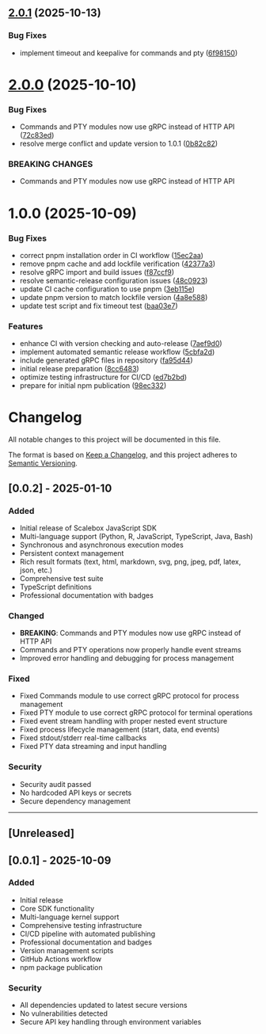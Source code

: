 ## [2.0.1](https://github.com/scalebox-dev/scalebox-sdk-js/compare/v2.0.0...v2.0.1) (2025-10-13)


### Bug Fixes

* implement timeout and keepalive for commands and pty ([6f98150](https://github.com/scalebox-dev/scalebox-sdk-js/commit/6f98150687b66db83c215dab158181612d269023))

# [2.0.0](https://github.com/scalebox-dev/scalebox-sdk-js/compare/v1.0.0...v2.0.0) (2025-10-10)


### Bug Fixes

* Commands and PTY modules now use gRPC instead of HTTP API ([72c83ed](https://github.com/scalebox-dev/scalebox-sdk-js/commit/72c83ed87d87ce2260faeabbb03f1ea86f181ebb))
* resolve merge conflict and update version to 1.0.1 ([0b82c82](https://github.com/scalebox-dev/scalebox-sdk-js/commit/0b82c82fc6a9d4db38b385bd95431703ac39c69f))


### BREAKING CHANGES

* Commands and PTY modules now use gRPC instead of HTTP API

# 1.0.0 (2025-10-09)


### Bug Fixes

* correct pnpm installation order in CI workflow ([15ec2aa](https://github.com/scalebox-dev/scalebox-sdk-js/commit/15ec2aaf60118f6882bbcc1b3f701360bcac86fb))
* remove pnpm cache and add lockfile verification ([42377a3](https://github.com/scalebox-dev/scalebox-sdk-js/commit/42377a30121d668cfbd35b9f037b9069cc2ed5fc))
* resolve gRPC import and build issues ([f87ccf9](https://github.com/scalebox-dev/scalebox-sdk-js/commit/f87ccf9c6bf89bad1166129771833e3328359e18))
* resolve semantic-release configuration issues ([48c0923](https://github.com/scalebox-dev/scalebox-sdk-js/commit/48c0923ef4a9afd2c6dff72614c3d8c88c7b187a))
* update CI cache configuration to use pnpm ([3eb115e](https://github.com/scalebox-dev/scalebox-sdk-js/commit/3eb115ed8ca490a2f853a21fbe2441a6ca66bba2))
* update pnpm version to match lockfile version ([4a8e588](https://github.com/scalebox-dev/scalebox-sdk-js/commit/4a8e588772c4f457130778bc8463c80eb4f67125))
* update test script and fix timeout test ([baa03e7](https://github.com/scalebox-dev/scalebox-sdk-js/commit/baa03e720ad53b2008ac1f9381b9aaf5271b0730))


### Features

* enhance CI with version checking and auto-release ([7aef9d0](https://github.com/scalebox-dev/scalebox-sdk-js/commit/7aef9d04e25f3563062ff55672f4769da4261e97))
* implement automated semantic release workflow ([5cbfa2d](https://github.com/scalebox-dev/scalebox-sdk-js/commit/5cbfa2d087b9076412a9332bd5366c93d350a3d4))
* include generated gRPC files in repository ([fa95d44](https://github.com/scalebox-dev/scalebox-sdk-js/commit/fa95d44b557b67b391fb3b76e2ade6ec946ef192))
* initial release preparation ([8cc6483](https://github.com/scalebox-dev/scalebox-sdk-js/commit/8cc6483ac3e2914ae5c65a466e5ccdb446c40bfe))
* optimize testing infrastructure for CI/CD ([ed7b2bd](https://github.com/scalebox-dev/scalebox-sdk-js/commit/ed7b2bd381f1ff5fc2ed09077806bb939bb36b71))
* prepare for initial npm publication ([98ec332](https://github.com/scalebox-dev/scalebox-sdk-js/commit/98ec3320b7622d91d28b96925d505ccf9f17b78b))

# Changelog

All notable changes to this project will be documented in this file.

The format is based on [Keep a Changelog](https://keepachangelog.com/en/1.0.0/),
and this project adheres to [Semantic Versioning](https://semver.org/spec/v2.0.0.html).

## [0.0.2] - 2025-01-10

### Added
- Initial release of Scalebox JavaScript SDK
- Multi-language support (Python, R, JavaScript, TypeScript, Java, Bash)
- Synchronous and asynchronous execution modes
- Persistent context management
- Rich result formats (text, html, markdown, svg, png, jpeg, pdf, latex, json, etc.)
- Comprehensive test suite
- TypeScript definitions
- Professional documentation with badges

### Changed
- **BREAKING**: Commands and PTY modules now use gRPC instead of HTTP API
- Commands and PTY operations now properly handle event streams
- Improved error handling and debugging for process management

### Fixed
- Fixed Commands module to use correct gRPC protocol for process management
- Fixed PTY module to use correct gRPC protocol for terminal operations
- Fixed event stream handling with proper nested event structure
- Fixed process lifecycle management (start, data, end events)
- Fixed stdout/stderr real-time callbacks
- Fixed PTY data streaming and input handling

### Security
- Security audit passed
- No hardcoded API keys or secrets
- Secure dependency management

---

## [Unreleased]

## [0.0.1] - 2025-10-09

### Added
- Initial release
- Core SDK functionality
- Multi-language kernel support
- Comprehensive testing infrastructure
- CI/CD pipeline with automated publishing
- Professional documentation and badges
- Version management scripts
- GitHub Actions workflow
- npm package publication

### Security
- All dependencies updated to latest secure versions
- No vulnerabilities detected
- Secure API key handling through environment variables
